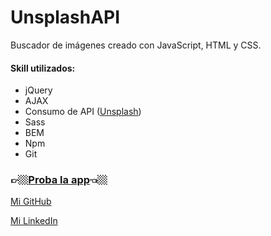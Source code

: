 # UnsplashAPI
Buscador de imágenes creado con JavaScript, HTML y CSS.

#### Skill utilizados:
* jQuery
* AJAX
* Consumo de API ([Unsplash](https://unsplash.com/developers))
* Sass
* BEM
* Npm
* Git


### 👉🏼[Proba la app](https://franrappazzini.github.io/UnsplashAPI/)👈🏼

[Mi GitHub](https://github.com/franRappazzini)

[Mi LinkedIn](https://www.linkedin.com/in/franciscorappazzini/) 
